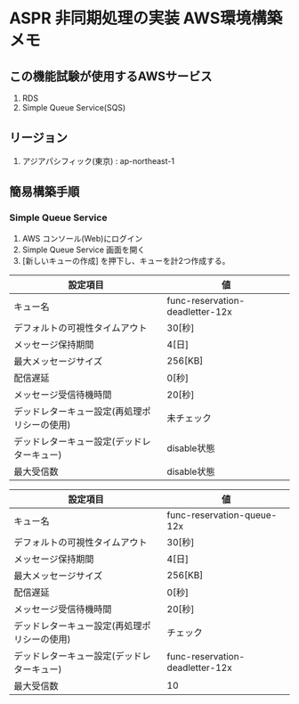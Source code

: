 # ASPR 非同期処理の実装 AWS環境構築メモ

## この機能試験が使用するAWSサービス
1. RDS
2. Simple Queue Service(SQS)

## リージョン
1. アジアパシフィック(東京) : ap-northeast-1

## 簡易構築手順
### Simple Queue Service
1. AWS コンソール(Web)にログイン
2. Simple Queue Service 画面を開く
3. [新しいキューの作成\] を押下し、キューを計2つ作成する。

|設定項目| 値 |
|------|----|
|キュー名| func-reservation-deadletter-12x |
|デフォルトの可視性タイムアウト| 30[秒\] |
|メッセージ保持期間 |4[日\] |
|最大メッセージサイズ|256[KB\] |
|配信遅延|0[秒\] |
|メッセージ受信待機時間|20[秒\] |
|デッドレターキュー設定(再処理ポリシーの使用)|未チェック|
|デッドレターキュー設定(デッドレターキュー)|disable状態|
|最大受信数|disable状態|

|設定項目| 値 |
|------|----|
|キュー名| func-reservation-queue-12x |
|デフォルトの可視性タイムアウト| 30[秒\] |
|メッセージ保持期間 |4[日\] |
|最大メッセージサイズ|256[KB\] |
|配信遅延|0[秒\] |
|メッセージ受信待機時間|20[秒\] |
|デッドレターキュー設定(再処理ポリシーの使用)|チェック|
|デッドレターキュー設定(デッドレターキュー)|func-reservation-deadletter-12x|
|最大受信数|10|
